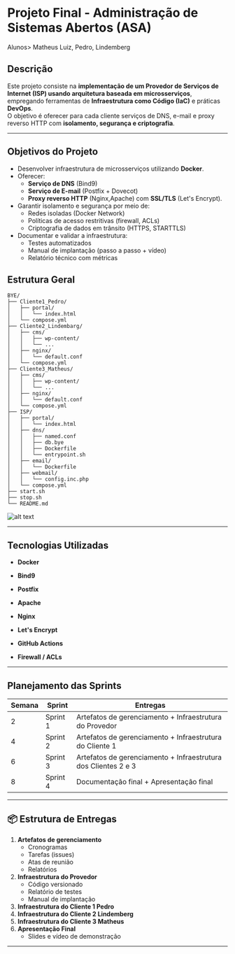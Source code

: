 # Projeto Final - Administração de Sistemas Abertos (ASA)
Alunos> Matheus Luiz, Pedro, Lindemberg
##  Descrição
Este projeto consiste na **implementação de um Provedor de Serviços de Internet (ISP) usando arquitetura baseada em microsserviços**, empregando ferramentas de **Infraestrutura como Código (IaC)** e práticas **DevOps**.  
O objetivo é oferecer para cada cliente serviços de DNS, e-mail e proxy reverso HTTP com **isolamento, segurança e criptografia**.

---

##  Objetivos do Projeto
- Desenvolver infraestrutura de microsserviços utilizando **Docker**.
- Oferecer:
  - **Serviço de DNS** (Bind9)
  - **Serviço de E-mail** (Postfix + Dovecot)
  - **Proxy reverso HTTP** (Nginx,Apache) com **SSL/TLS** (Let's Encrypt).
- Garantir isolamento e segurança por meio de:
  - Redes isoladas (Docker Network)
  - Políticas de acesso restritivas (firewall, ACLs)
  - Criptografia de dados em trânsito (HTTPS, STARTTLS)
- Documentar e validar a infraestrutura:
  - Testes automatizados
  - Manual de implantação (passo a passo + vídeo)
  - Relatório técnico com métricas


 ## Estrutura Geral

```
BYE/
├── Cliente1_Pedro/
│   ├── portal/
│   │   └── index.html
│   └── compose.yml
├── Cliente2_Lindembarg/
│   ├── cms/
│   │   ├── wp-content/
│   │   └── ...
│   ├── nginx/
│   │   └── default.conf
│   └── compose.yml
├── Cliente3_Matheus/
│   ├── cms/
│   │   ├── wp-content/
│   │   └── ...
│   ├── nginx/
│   │   └── default.conf
│   └── compose.yml
├── ISP/
│   ├── portal/
│   │   └── index.html
│   ├── dns/
│   │   ├── named.conf
│   │   ├── db.bye
│   │   ├── Dockerfile
│   │   └── entrypoint.sh
│   ├── email/
│   │   └── Dockerfile
│   ├── webmail/
│   │   └── config.inc.php
│   └── compose.yml
├── start.sh
├── stop.sh
└── README.md
```

![alt text](image.png)

---

##  Tecnologias Utilizadas
- **Docker**
- **Bind9**
- **Postfix**
- **Apache**
- **Nginx**

- **Let's Encrypt**
- **GitHub Actions**
- **Firewall / ACLs**

---

##  Planejamento das Sprints

| Semana | Sprint | Entregas |
|--------|--------|----------|
| 2      | Sprint 1 | Artefatos de gerenciamento + Infraestrutura do Provedor |
| 4      | Sprint 2 | Artefatos de gerenciamento + Infraestrutura do Cliente 1 |
| 6      | Sprint 3 | Artefatos de gerenciamento + Infraestrutura dos Clientes 2 e 3 |
| 8      | Sprint 4 | Documentação final + Apresentação final |

---

## 📦 Estrutura de Entregas

1. **Artefatos de gerenciamento**
   - Cronogramas
   - Tarefas (issues)
   - Atas de reunião
   - Relatórios
2. **Infraestrutura do Provedor**
   - Código versionado
   - Relatório de testes
   - Manual de implantação
3. **Infraestrutura do Cliente 1 Pedro**
4. **Infraestrutura do Cliente 2 Lindemberg**
5. **Infraestrutura do Cliente 3  Matheus**
6. **Apresentação Final**
   - Slides e vídeo de demonstração

---
